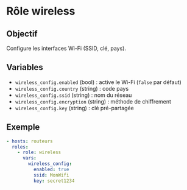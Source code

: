 # Rôle wireless

## Objectif
Configure les interfaces Wi-Fi (SSID, clé, pays).

## Variables
- `wireless_config.enabled` (bool) : active le Wi-Fi (`false` par défaut)
- `wireless_config.country` (string) : code pays
- `wireless_config.ssid` (string) : nom du réseau
- `wireless_config.encryption` (string) : méthode de chiffrement
- `wireless_config.key` (string) : clé pré-partagée

## Exemple
```yaml
- hosts: routeurs
  roles:
    - role: wireless
      vars:
        wireless_config:
          enabled: true
          ssid: MonWifi
          key: secret1234
```
